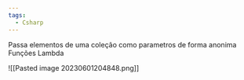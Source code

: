 ```yaml
---
tags:
  - Csharp
---
```

Passa elementos de uma coleção como parametros de forma anonima
Funções Lambda

![[Pasted image 20230601204848.png]]